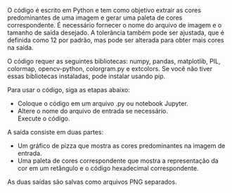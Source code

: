 O código é escrito em Python e tem como objetivo extrair as cores predominantes de uma imagem e gerar uma paleta de cores correspondente. É necessário fornecer o nome do arquivo de imagem e o tamanho de saída desejado. A tolerância também pode ser ajustada, que é definida como 12 por padrão, mas pode ser alterada para obter mais cores na saída.

O código requer as seguintes bibliotecas: numpy, pandas, matplotlib, PIL, colormap, opencv-python, colorgram.py e extcolors. Se você não tiver essas bibliotecas instaladas, pode instalar usando pip.

Para usar o código, siga as etapas abaixo:

<ul>
<li>Coloque o código em um arquivo .py ou notebook Jupyter.</li>
<li>Altere o nome do arquivo de entrada se necessário.</li>
Execute o código.
</ul>
A saída consiste em duas partes:
<ul>
<li>Um gráfico de pizza que mostra as cores predominantes na imagem de entrada.</li>
<li>Uma paleta de cores correspondente que mostra a representação da cor em um retângulo e o código hexadecimal correspondente.</li>
</ul>
As duas saídas são salvas como arquivos PNG separados.

